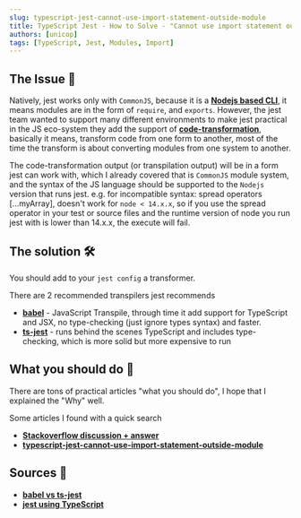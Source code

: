 ```yaml
---
slug: typescript-jest-cannot-use-import-statement-outside-module
title: TypeScript Jest - How to Solve - "Cannot use import statement outside module"
authors: [unicop]
tags: [TypeScript, Jest, Modules, Import]
---
```


## The Issue 🦚

Natively, jest works only with `CommonJS`, because it is a **[Nodejs based CLI](./2022-07-26-javascript-module-systems-explained.md#what-javascript-based-technology-runs-what-module-systems)**, it means modules are in the form of `require`, and `exports`.
However, the jest team wanted to support many different environments to make jest practical in the JS eco-system they add the support of **[code-transformation](https://jestjs.io/docs/code-transformation)**, basically it means, transform code from one form to another, most of the time the transform is about converting modules from one system to another.

The code-transformation output (or transpilation output) will be in a form jest can work with, which I already covered that is `CommonJS` module system, and the syntax of the JS language should be supported to the `Nodejs` version that runs jest.
e.g. for incompatible syntax: spread operators [...myArray], doesn't work for `node < 14.x.x`, so if you use the spread operator in your test or source files and the runtime version of node you run jest with is lower than 14.x.x, the execute will fail.

<!--truncate-->

## The solution 🛠

You should add to your `jest config` a transformer.

There are 2 recommended transpilers jest recommends

- **[babel](https://jestjs.io/docs/getting-started#using-babel)** - JavaScript Transpile, through time it add support for TypeScript and JSX, no type-checking (just ignore types syntax) and faster.
- **[ts-jest](https://kulshekhar.github.io/ts-jest/)** - runs behind the scenes TypeScript and includes type-checking, which is more solid but more expensive to run

## What you should do 💎

There are tons of practical articles "what you should do", I hope that I explained the "Why" well.

Some articles I found with a quick search

- **[Stackoverflow discussion + answer](https://stackoverflow.com/questions/58613492/how-to-resolve-cannot-use-import-statement-outside-a-module-in-jest)**
- **[typescript-jest-cannot-use-import-statement-outside-module](https://bobbyhadz.com/blog/typescript-jest-cannot-use-import-statement-outside-module)**

## Sources 🔗

- **[babel vs ts-jest](https://kulshekhar.github.io/ts-jest/docs/babel7-or-ts/)**
- **[jest using TypeScript](https://jestjs.io/docs/getting-started#using-typescript)**
